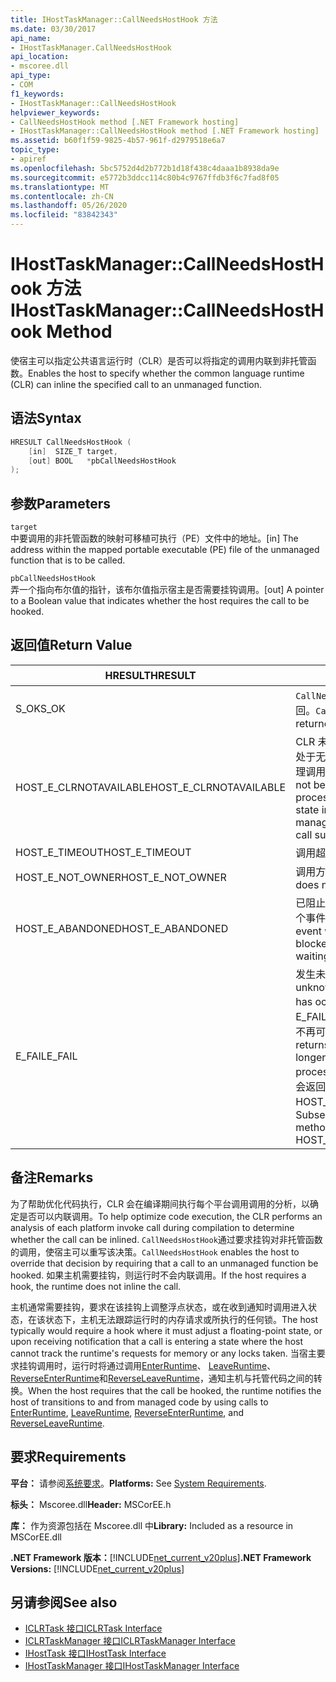 ```yaml
---
title: IHostTaskManager::CallNeedsHostHook 方法
ms.date: 03/30/2017
api_name:
- IHostTaskManager.CallNeedsHostHook
api_location:
- mscoree.dll
api_type:
- COM
f1_keywords:
- IHostTaskManager::CallNeedsHostHook
helpviewer_keywords:
- CallNeedsHostHook method [.NET Framework hosting]
- IHostTaskManager::CallNeedsHostHook method [.NET Framework hosting]
ms.assetid: b60f1f59-9825-4b57-961f-d2979518e6a7
topic_type:
- apiref
ms.openlocfilehash: 5bc5752d4d2b772b1d18f438c4daaa1b8938da9e
ms.sourcegitcommit: e5772b3ddcc114c80b4c9767ffdb3f6c7fad8f05
ms.translationtype: MT
ms.contentlocale: zh-CN
ms.lasthandoff: 05/26/2020
ms.locfileid: "83842343"
---
```

# <a name="ihosttaskmanagercallneedshosthook-method"></a><span data-ttu-id="2693c-102">IHostTaskManager::CallNeedsHostHook 方法</span><span class="sxs-lookup"><span data-stu-id="2693c-102">IHostTaskManager::CallNeedsHostHook Method</span></span>
<span data-ttu-id="2693c-103">使宿主可以指定公共语言运行时（CLR）是否可以将指定的调用内联到非托管函数。</span><span class="sxs-lookup"><span data-stu-id="2693c-103">Enables the host to specify whether the common language runtime (CLR) can inline the specified call to an unmanaged function.</span></span>  
  
## <a name="syntax"></a><span data-ttu-id="2693c-104">语法</span><span class="sxs-lookup"><span data-stu-id="2693c-104">Syntax</span></span>  
  
```cpp  
HRESULT CallNeedsHostHook (  
    [in]  SIZE_T target,
    [out] BOOL   *pbCallNeedsHostHook  
);  
```  
  
## <a name="parameters"></a><span data-ttu-id="2693c-105">参数</span><span class="sxs-lookup"><span data-stu-id="2693c-105">Parameters</span></span>  
 `target`  
 <span data-ttu-id="2693c-106">中要调用的非托管函数的映射可移植可执行（PE）文件中的地址。</span><span class="sxs-lookup"><span data-stu-id="2693c-106">[in] The address within the mapped portable executable (PE) file of the unmanaged function that is to be called.</span></span>  
  
 `pbCallNeedsHostHook`  
 <span data-ttu-id="2693c-107">弄一个指向布尔值的指针，该布尔值指示宿主是否需要挂钩调用。</span><span class="sxs-lookup"><span data-stu-id="2693c-107">[out] A pointer to a Boolean value that indicates whether the host requires the call to be hooked.</span></span>  
  
## <a name="return-value"></a><span data-ttu-id="2693c-108">返回值</span><span class="sxs-lookup"><span data-stu-id="2693c-108">Return Value</span></span>  
  
|<span data-ttu-id="2693c-109">HRESULT</span><span class="sxs-lookup"><span data-stu-id="2693c-109">HRESULT</span></span>|<span data-ttu-id="2693c-110">说明</span><span class="sxs-lookup"><span data-stu-id="2693c-110">Description</span></span>|  
|-------------|-----------------|  
|<span data-ttu-id="2693c-111">S_OK</span><span class="sxs-lookup"><span data-stu-id="2693c-111">S_OK</span></span>|<span data-ttu-id="2693c-112">`CallNeedsHostHook`已成功返回。</span><span class="sxs-lookup"><span data-stu-id="2693c-112">`CallNeedsHostHook` returned successfully.</span></span>|  
|<span data-ttu-id="2693c-113">HOST_E_CLRNOTAVAILABLE</span><span class="sxs-lookup"><span data-stu-id="2693c-113">HOST_E_CLRNOTAVAILABLE</span></span>|<span data-ttu-id="2693c-114">CLR 未加载到进程中，或 CLR 处于无法运行托管代码或成功处理调用的状态。</span><span class="sxs-lookup"><span data-stu-id="2693c-114">The CLR has not been loaded into a process, or the CLR is in a state in which it cannot run managed code or process the call successfully.</span></span>|  
|<span data-ttu-id="2693c-115">HOST_E_TIMEOUT</span><span class="sxs-lookup"><span data-stu-id="2693c-115">HOST_E_TIMEOUT</span></span>|<span data-ttu-id="2693c-116">调用超时。</span><span class="sxs-lookup"><span data-stu-id="2693c-116">The call timed out.</span></span>|  
|<span data-ttu-id="2693c-117">HOST_E_NOT_OWNER</span><span class="sxs-lookup"><span data-stu-id="2693c-117">HOST_E_NOT_OWNER</span></span>|<span data-ttu-id="2693c-118">调用方不拥有该锁。</span><span class="sxs-lookup"><span data-stu-id="2693c-118">The caller does not own the lock.</span></span>|  
|<span data-ttu-id="2693c-119">HOST_E_ABANDONED</span><span class="sxs-lookup"><span data-stu-id="2693c-119">HOST_E_ABANDONED</span></span>|<span data-ttu-id="2693c-120">已阻止的线程或纤程正在等待某个事件时，该事件被取消。</span><span class="sxs-lookup"><span data-stu-id="2693c-120">An event was canceled while a blocked thread or fiber was waiting on it.</span></span>|  
|<span data-ttu-id="2693c-121">E_FAIL</span><span class="sxs-lookup"><span data-stu-id="2693c-121">E_FAIL</span></span>|<span data-ttu-id="2693c-122">发生未知的灾难性故障。</span><span class="sxs-lookup"><span data-stu-id="2693c-122">An unknown catastrophic failure has occurred.</span></span> <span data-ttu-id="2693c-123">当方法返回 E_FAIL 时，CLR 在该进程内将不再可用。</span><span class="sxs-lookup"><span data-stu-id="2693c-123">When a method returns E_FAIL, the CLR is no longer usable within the process.</span></span> <span data-ttu-id="2693c-124">对宿主方法的后续调用会返回 HOST_E_CLRNOTAVAILABLE。</span><span class="sxs-lookup"><span data-stu-id="2693c-124">Subsequent calls to hosting methods return HOST_E_CLRNOTAVAILABLE.</span></span>|  
  
## <a name="remarks"></a><span data-ttu-id="2693c-125">备注</span><span class="sxs-lookup"><span data-stu-id="2693c-125">Remarks</span></span>  
 <span data-ttu-id="2693c-126">为了帮助优化代码执行，CLR 会在编译期间执行每个平台调用调用的分析，以确定是否可以内联调用。</span><span class="sxs-lookup"><span data-stu-id="2693c-126">To help optimize code execution, the CLR performs an analysis of each platform invoke call during compilation to determine whether the call can be inlined.</span></span> <span data-ttu-id="2693c-127">`CallNeedsHostHook`通过要求挂钩对非托管函数的调用，使宿主可以重写该决策。</span><span class="sxs-lookup"><span data-stu-id="2693c-127">`CallNeedsHostHook` enables the host to override that decision by requiring that a call to an unmanaged function be hooked.</span></span> <span data-ttu-id="2693c-128">如果主机需要挂钩，则运行时不会内联调用。</span><span class="sxs-lookup"><span data-stu-id="2693c-128">If the host requires a hook, the runtime does not inline the call.</span></span>  
  
 <span data-ttu-id="2693c-129">主机通常需要挂钩，要求在该挂钩上调整浮点状态，或在收到通知时调用进入状态，在该状态下，主机无法跟踪运行时的内存请求或所执行的任何锁。</span><span class="sxs-lookup"><span data-stu-id="2693c-129">The host typically would require a hook where it must adjust a floating-point state, or upon receiving notification that a call is entering a state where the host cannot track the runtime's requests for memory or any locks taken.</span></span> <span data-ttu-id="2693c-130">当宿主要求挂钩调用时，运行时将通过调用[EnterRuntime](../../../../docs/framework/unmanaged-api/hosting/ihosttaskmanager-enterruntime-method.md)、 [LeaveRuntime](../../../../docs/framework/unmanaged-api/hosting/ihosttaskmanager-leaveruntime-method.md)、 [ReverseEnterRuntime](../../../../docs/framework/unmanaged-api/hosting/ihosttaskmanager-reverseenterruntime-method.md)和[ReverseLeaveRuntime](ihosttaskmanager-reverseleaveruntime-method.md)，通知主机与托管代码之间的转换。</span><span class="sxs-lookup"><span data-stu-id="2693c-130">When the host requires that the call be hooked, the runtime notifies the host of transitions to and from managed code by using calls to [EnterRuntime](../../../../docs/framework/unmanaged-api/hosting/ihosttaskmanager-enterruntime-method.md), [LeaveRuntime](../../../../docs/framework/unmanaged-api/hosting/ihosttaskmanager-leaveruntime-method.md), [ReverseEnterRuntime](../../../../docs/framework/unmanaged-api/hosting/ihosttaskmanager-reverseenterruntime-method.md), and [ReverseLeaveRuntime](ihosttaskmanager-reverseleaveruntime-method.md).</span></span>  
  
## <a name="requirements"></a><span data-ttu-id="2693c-131">要求</span><span class="sxs-lookup"><span data-stu-id="2693c-131">Requirements</span></span>  
 <span data-ttu-id="2693c-132">**平台：** 请参阅[系统要求](../../get-started/system-requirements.md)。</span><span class="sxs-lookup"><span data-stu-id="2693c-132">**Platforms:** See [System Requirements](../../get-started/system-requirements.md).</span></span>  
  
 <span data-ttu-id="2693c-133">**标头：** Mscoree.dll</span><span class="sxs-lookup"><span data-stu-id="2693c-133">**Header:** MSCorEE.h</span></span>  
  
 <span data-ttu-id="2693c-134">**库：** 作为资源包括在 Mscoree.dll 中</span><span class="sxs-lookup"><span data-stu-id="2693c-134">**Library:** Included as a resource in MSCorEE.dll</span></span>  
  
 <span data-ttu-id="2693c-135">**.NET Framework 版本：**[!INCLUDE[net_current_v20plus](../../../../includes/net-current-v20plus-md.md)]</span><span class="sxs-lookup"><span data-stu-id="2693c-135">**.NET Framework Versions:** [!INCLUDE[net_current_v20plus](../../../../includes/net-current-v20plus-md.md)]</span></span>  
  
## <a name="see-also"></a><span data-ttu-id="2693c-136">另请参阅</span><span class="sxs-lookup"><span data-stu-id="2693c-136">See also</span></span>

- [<span data-ttu-id="2693c-137">ICLRTask 接口</span><span class="sxs-lookup"><span data-stu-id="2693c-137">ICLRTask Interface</span></span>](iclrtask-interface.md)
- [<span data-ttu-id="2693c-138">ICLRTaskManager 接口</span><span class="sxs-lookup"><span data-stu-id="2693c-138">ICLRTaskManager Interface</span></span>](iclrtaskmanager-interface.md)
- [<span data-ttu-id="2693c-139">IHostTask 接口</span><span class="sxs-lookup"><span data-stu-id="2693c-139">IHostTask Interface</span></span>](ihosttask-interface.md)
- [<span data-ttu-id="2693c-140">IHostTaskManager 接口</span><span class="sxs-lookup"><span data-stu-id="2693c-140">IHostTaskManager Interface</span></span>](ihosttaskmanager-interface.md)
